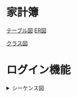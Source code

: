 # 家計簿

[テーブル図](https://user-images.githubusercontent.com/105257899/203700586-a3977956-5702-493c-a911-968f4cfa9ed3.png)
[ER図](https://user-images.githubusercontent.com/105257899/203700832-8655045e-650d-4127-aabb-ab518d2fd3a4.png)

[クラス図](https://user-images.githubusercontent.com/105257899/203700201-045c0bb3-6bb5-4ac5-a900-8f729678de39.png)




# ログイン機能
 
<details>
    <summary>シーケンス図</summary>
  <br />
     ログイン機能のシーケンス図です。 <br>
 
 ```mermaid
sequenceDiagram
  actor ユーザー
  participant ログイン
  participant ユーザー情報
  participant 権限情報
 
  ユーザー ->> ログイン : ログインする
  ログイン ->> ユーザー情報 : ユーザーが存在するか(メール)
  ユーザー情報 ->> 権限情報    : 権限があるか
  権限情報 ->> ログイン : 管理者としてログイン
  権限情報 ->> ログイン : 一般ユーザーとしてログイン
  ログイン ->> ユーザー : リダイレクト
```
</details>
